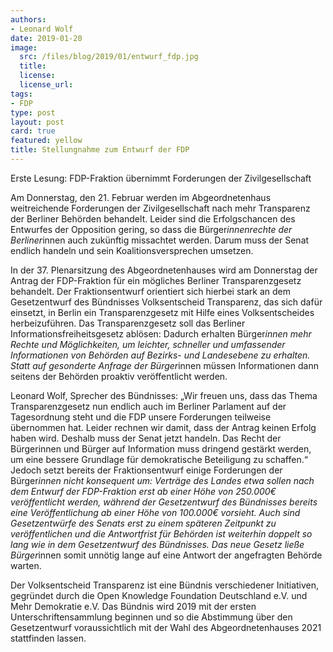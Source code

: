 ```yaml
---
authors: 
- Leonard Wolf
date: 2019-01-20
image:
  src: /files/blog/2019/01/entwurf_fdp.jpg
  title: 
  license: 
  license_url: 
tags:
- FDP
type: post
layout: post
card: true
featured: yellow
title: Stellungnahme zum Entwurf der FDP
---
```


Erste Lesung: FDP-Fraktion übernimmt Forderungen der Zivilgesellschaft

Am Donnerstag, den 21. Februar werden im Abgeordnetenhaus weitreichende Forderungen der Zivilgesellschaft nach mehr Transparenz der Berliner Behörden behandelt. Leider sind die Erfolgschancen des Entwurfes der Opposition gering, so dass die Bürger*innenrechte der Berliner*innen auch zukünftig missachtet werden. Darum muss der Senat endlich handeln und sein Koalitionsversprechen umsetzen.

In der 37. Plenarsitzung des Abgeordnetenhauses wird am Donnerstag der Antrag der FDP-Fraktion für ein mögliches Berliner Transparenzgesetz behandelt. Der Fraktionsentwurf orientiert sich hierbei stark an dem ​Gesetzentwurf des Bündnisses ​Volksentscheid Transparenz​, das sich dafür einsetzt, in Berlin ein Transparenzgesetz mit Hilfe eines Volksentscheides herbeizuführen.
Das Transparenzgesetz soll das Berliner Informationsfreiheitsgesetz ablösen: Dadurch erhalten Bürger*innen mehr Rechte und Möglichkeiten, um leichter, schneller und umfassender Informationen von Behörden auf Bezirks- und Landesebene zu erhalten. Statt auf gesonderte Anfrage der Bürger*innen müssen Informationen dann seitens der Behörden proaktiv veröffentlicht werden.

Leonard Wolf, Sprecher des Bündnisses: „Wir freuen uns, dass das Thema Transparenzgesetz nun endlich auch im Berliner Parlament auf der Tagesordnung steht und die FDP unsere Forderungen teilweise übernommen hat. Leider rechnen wir damit, dass der Antrag keinen Erfolg haben wird. Deshalb muss der Senat jetzt handeln. Das Recht der Bürgerinnen und Bürger auf Information muss dringend gestärkt werden, um eine bessere Grundlage für demokratische Beteiligung zu schaffen.“
Jedoch setzt bereits der Fraktionsentwurf einige Forderungen der Bürger*innen nicht konsequent um: Verträge des Landes etwa sollen nach dem Entwurf der FDP-Fraktion erst ab einer Höhe von 250.000€ veröffentlicht werden, während der Gesetzentwurf des Bündnisses bereits eine Veröffentlichung ab einer Höhe von 100.000€ vorsieht. Auch sind Gesetzentwürfe des Senats erst zu einem späteren Zeitpunkt zu veröffentlichen und die Antwortfrist für Behörden ist weiterhin doppelt so lang wie in dem Gesetzentwurf des Bündnisses. Das neue Gesetz ließe Bürger*innen somit unnötig lange auf eine Antwort der angefragten Behörde warten.

Der ​Volksentscheid Transparenz ist eine Bündnis verschiedener Initiativen, gegründet durch die Open Knowledge Foundation Deutschland e.V. und ​Mehr Demokratie e.V​. Das Bündnis wird 2019 mit der ersten Unterschriftensammlung beginnen und so die Abstimmung über den Gesetzentwurf voraussichtlich mit der Wahl des Abgeordnetenhauses 2021 stattfinden lassen.

